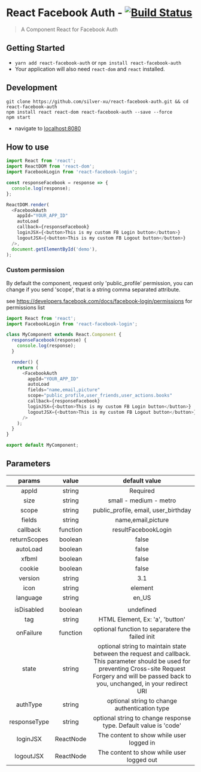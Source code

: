 # React Facebook Auth - [![Build Status](https://travis-ci.org/silver-xu/react-facebook-auth.svg?branch=master)](https://travis-ci.org/keppelen/react-facebook-login)

> A Component React for Facebook Auth

## Getting Started

- `yarn add react-facebook-auth` or `npm install react-facebook-auth`
- Your application will also need `react-dom` and `react` installed.

## Development

```shell
git clone https://github.com/silver-xu/react-facebook-auth.git && cd react-facebook-auth
npm install react react-dom react-facebook-auth --save --force
npm start
```

- navigate to [localhost:8080](http://localhost:8080)

## How to use

```js
import React from 'react';
import ReactDOM from 'react-dom';
import FacebookLogin from 'react-facebook-login';

const responseFacebook = response => {
  console.log(response);
};

ReactDOM.render(
  <FacebookAuth
    appId="YOUR_APP_ID"
    autoLoad
    callback={responseFacebook}
    loginJSX={<button>This is my custom FB Login button</button>}
    logoutJSX={<button>This is my custom FB Logout button</button>}
  />,
  document.getElementById('demo'),
);
```

### Custom permission

By default the component, request only 'public_profile' permission, you can change if you send 'scope', that is a string comma separated attribute.

see https://developers.facebook.com/docs/facebook-login/permissions for permissions list

```js
import React from 'react';
import FacebookLogin from 'react-facebook-login';

class MyComponent extends React.Component {
  responseFacebook(response) {
    console.log(response);
  }

  render() {
    return (
      <FacebookAuth
        appId="YOUR_APP_ID"
        autoLoad
        fields="name,email,picture"
        scope="public_profile,user_friends,user_actions.books"
        callback={responseFacebook}
        loginJSX={<button>This is my custom FB Login button</button>}
        logoutJSX={<button>This is my custom FB Logout button</button>}
      />
    );
  }
}

export default MyComponent;
```

## Parameters

|    params    |   value   |                                                                                                default value                                                                                                |
| :----------: | :-------: | :---------------------------------------------------------------------------------------------------------------------------------------------------------------------------------------------------------: |
|    appId     |  string   |                                                                                                  Required                                                                                                   |
|     size     |  string   |                                                                                           small - medium - metro                                                                                            |
|    scope     |  string   |                                                                                    public_profile, email, user_birthday                                                                                     |
|    fields    |  string   |                                                                                             name,email,picture                                                                                              |
|   callback   | function  |                                                                                             resultFacebookLogin                                                                                             |
| returnScopes |  boolean  |                                                                                                    false                                                                                                    |
|   autoLoad   |  boolean  |                                                                                                    false                                                                                                    |
|    xfbml     |  boolean  |                                                                                                    false                                                                                                    |
|    cookie    |  boolean  |                                                                                                    false                                                                                                    |
|   version    |  string   |                                                                                                     3.1                                                                                                     |
|     icon     |  string   |                                                                                                   element                                                                                                   | none |
|   language   |  string   |                                                                                                    en_US                                                                                                    |
|              |
|  isDisabled  |  boolean  |                                                                                                  undefined                                                                                                  |
|     tag      |  string   |                                                                                       HTML Element, Ex: 'a', 'button'                                                                                       |
|  onFailure   | function  |                                                                               optional function to separatere the failed init                                                                               |
|    state     |  string   | optional string to maintain state between the request and callback. This parameter should be used for preventing Cross-site Request Forgery and will be passed back to you, unchanged, in your redirect URI |
|   authType   |  string   |                                                                                optional string to change authentication type                                                                                |
| responseType |  string   |                                                                      optional string to change response type. Default value is 'code'                                                                       |
|   loginJSX   | ReactNode |                                                                                  The content to show while user logged in                                                                                   |
|  logoutJSX   | ReactNode |                                                                                  The content to show while user logged out                                                                                  |
